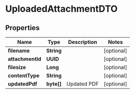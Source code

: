 

# UploadedAttachmentDTO


## Properties

| Name | Type | Description | Notes |
|------------ | ------------- | ------------- | -------------|
|**filename** | **String** |  |  [optional] |
|**attachmentId** | **UUID** |  |  [optional] |
|**filesize** | **Long** |  |  [optional] |
|**contentType** | **String** |  |  [optional] |
|**updatedPdf** | **byte[]** | Updated PDF |  [optional] |




